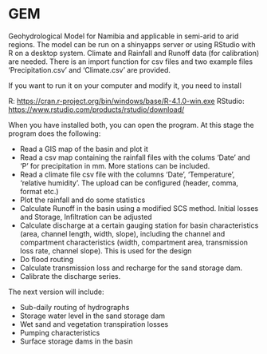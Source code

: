 # GEM
Geohydrological Model for Namibia and applicable in semi-arid to arid regions. The model can be run on a shinyapps server or using RStudio with R on a desktop system. Climate and Rainfall and Runoff data (for calibration) are needed. There is an import function for csv files and two example files ‘Precipitation.csv’ and ‘Climate.csv’ are provided. 

If you want to run it on your computer and modify it, you need to install

R: https://cran.r-project.org/bin/windows/base/R-4.1.0-win.exe
RStudio: https://www.rstudio.com/products/rstudio/download/

When you have installed both, you can open the program. At this stage the program does the following:
-	Read a GIS map of the basin and plot it
-	Read a csv map containing the rainfall files with the colums ‘Date’ and ‘P’ for precipitation in mm. More stations can be included.
-	Read a climate file csv file with the columns ‘Date’, ‘Temperature’, ‘relative humidity’. The upload can be configured (header, comma, format etc.)
-	Plot the rainfall and do some statistics
-	Calculate Runoff in the basin using a modified SCS method. Initial losses and Storage, Infiltration can be adjusted
-	Calculate discharge at a certain gauging station for basin characteristics (area, channel length, width, slope), including the channel and compartment characteristics (width, compartment area, transmission loss rate, channel slope). This is used for the design
-	Do flood routing
-	Calculate transmission loss and recharge for the sand storage dam.  
-	Calibrate the discharge series.

The next version will include:
-	Sub-daily routing of hydrographs
-	Storage water level in the sand storage dam
-	Wet sand and vegetation transpiration losses
-	Pumping characteristics
-	Surface storage dams in the basin


